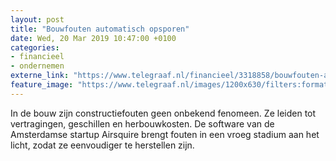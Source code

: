 ```yaml
---
layout: post
title: "Bouwfouten automatisch opsporen"
date: Wed, 20 Mar 2019 10:47:00 +0100
categories: 
- financieel 
- ondernemen 
externe_link: "https://www.telegraaf.nl/financieel/3318858/bouwfouten-automatisch-opsporen"
feature_image: "https://www.telegraaf.nl/images/1200x630/filters:format(jpeg):quality(80)/cdn-kiosk-api.telegraaf.nl/28b1ce22-4af5-11e9-b66c-02d2fb1aa1d7.jpg"
---
```


<p class="intro">In de bouw zijn constructiefouten geen onbekend fenomeen. Ze leiden tot vertragingen, geschillen en herbouwkosten. De software van de Amsterdamse startup Airsquire brengt fouten in een vroeg stadium aan het licht, zodat ze eenvoudiger te herstellen zijn.</p>
